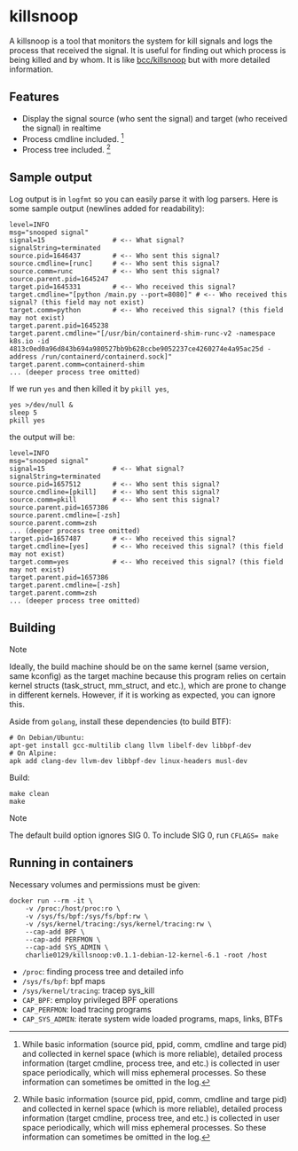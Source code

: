 # killsnoop

A killsnoop is a tool that monitors the system for kill signals and logs the process that received the signal. It is useful for finding out which process is being killed and by whom. It is like [bcc/killsnoop](https://github.com/iovisor/bcc/blob/master/tools/killsnoop.py) but with more detailed information.

## Features

- Display the signal source (who sent the signal) and target (who received the signal) in realtime
- Process cmdline included. [^1]
- Process tree included. [^1]

[^1]: While basic information (source pid, ppid, comm, cmdline and targe pid) and collected in kernel space (which is more reliable), detailed process information (target cmdline, process tree, and etc.) is collected in user space periodically, which will miss ephemeral processes. So these information can sometimes be omitted in the log.

## Sample output

Log output is in `logfmt` so you can easily parse it with log parsers. Here is some sample output (newlines added for readability):

```
level=INFO
msg="snooped signal"
signal=15                 # <-- What signal?
signalString=terminated
source.pid=1646437        # <-- Who sent this signal?
source.cmdline=[runc]     # <-- Who sent this signal?
source.comm=runc          # <-- Who sent this signal?
source.parent.pid=1645247
target.pid=1645331        # <-- Who received this signal?
target.cmdline="[python /main.py --port=8080]" # <-- Who received this signal? (this field may not exist)
target.comm=python        # <-- Who received this signal? (this field may not exist)
target.parent.pid=1645238
target.parent.cmdline="[/usr/bin/containerd-shim-runc-v2 -namespace k8s.io -id 4813c0ed0a96d843b694a980527bb9b628ccbe9052237ce4260274e4a95ac25d -address /run/containerd/containerd.sock]"
target.parent.comm=containerd-shim
... (deeper process tree omitted)
```

If we run `yes` and then killed it by `pkill yes`,

```
yes >/dev/null &
sleep 5
pkill yes
```

the output will be:

```
level=INFO
msg="snooped signal"
signal=15                 # <-- What signal?
signalString=terminated
source.pid=1657512        # <-- Who sent this signal?
source.cmdline=[pkill]    # <-- Who sent this signal?
source.comm=pkill         # <-- Who sent this signal?
source.parent.pid=1657386
source.parent.cmdline=[-zsh]
source.parent.comm=zsh
... (deeper process tree omitted)
target.pid=1657487        # <-- Who received this signal?
target.cmdline=[yes]      # <-- Who received this signal? (this field may not exist)
target.comm=yes           # <-- Who received this signal? (this field may not exist)
target.parent.pid=1657386
target.parent.cmdline=[-zsh]
target.parent.comm=zsh
... (deeper process tree omitted)
```

## Building

> [!NOTE]
> Ideally, the build machine should be on the same kernel (same version, same kconfig) as the target machine because this program relies on certain kernel structs (task_struct, mm_struct, and etc.), which are prone to change in different kernels. However, if it is working as expected, you can ignore this.

Aside from `golang`, install these dependencies (to build BTF):

```
# On Debian/Ubuntu:
apt-get install gcc-multilib clang llvm libelf-dev libbpf-dev
# On Alpine:
apk add clang-dev llvm-dev libbpf-dev linux-headers musl-dev
```

Build:

```
make clean
make
```

> [!NOTE]
> The default build option ignores SIG 0. To include SIG 0, run `CFLAGS= make`

## Running in containers

Necessary volumes and permissions must be given:

```
docker run --rm -it \
    -v /proc:/host/proc:ro \
    -v /sys/fs/bpf:/sys/fs/bpf:rw \
    -v /sys/kernel/tracing:/sys/kernel/tracing:rw \
    --cap-add BPF \
    --cap-add PERFMON \
    --cap-add SYS_ADMIN \
    charlie0129/killsnoop:v0.1.1-debian-12-kernel-6.1 -root /host
```

- `/proc`: finding process tree and detailed info
- `/sys/fs/bpf`: bpf maps
- `/sys/kernel/tracing`: tracep sys_kill
- `CAP_BPF`: employ privileged BPF operations
- `CAP_PERFMON`: load tracing programs
- `CAP_SYS_ADMIN`: iterate system wide loaded programs, maps, links, BTFs
